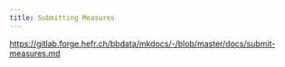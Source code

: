 ```yaml
---
title: Submitting Measures
---
```


https://gitlab.forge.hefr.ch/bbdata/mkdocs/-/blob/master/docs/submit-measures.md